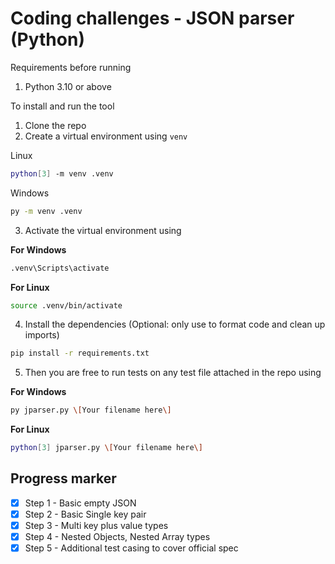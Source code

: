# Coding challenges - JSON parser (Python)

Requirements before running
1. Python 3.10 or above

To install and run the tool

1. Clone the repo
2. Create a virtual environment using `venv`

Linux
```bash
python[3] -m venv .venv
```

Windows
```bash
py -m venv .venv
```
3. Activate the virtual environment using

**For Windows**

```bash
.venv\Scripts\activate
```

**For Linux**

```bash
source .venv/bin/activate
```

4. Install the dependencies (Optional: only use to format code and clean up imports)

```bash
pip install -r requirements.txt
```

5. Then you are free to run tests on any test file attached in the repo using

**For Windows**

```bash
py jparser.py \[Your filename here\]
```

**For Linux**

```bash
python[3] jparser.py \[Your filename here\]
```


## Progress marker
- [x] Step 1 - Basic empty JSON
- [x] Step 2 - Basic Single key pair
- [x] Step 3 - Multi key plus value types
- [x] Step 4 - Nested Objects, Nested Array types
- [x] Step 5 - Additional test casing to cover official spec